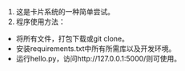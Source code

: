 1. 这是卡片系统的一种简单尝试。
2. 程序使用方法：
- 将所有文件，打包下载或git clone。
- 安装requirements.txt中所有所需库以及开发环境。
- 运行hello.py，访问http://127.0.0.1:5000/则可使用。
